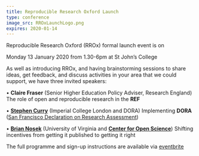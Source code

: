 ```yaml
---
title: Reproducible Research Oxford Launch
type: conference
image_src: RROxLaunchLogo.png
expires: 2020-01-14
---
```



Reproducible Research Oxford (RROx) formal launch event is on

Monday 13 January 2020 from 1.30-6pm at St John’s College



As well as introducing RROx, and having brainstorming sessions to share ideas, get feedback, and discuss activities in your area that we could support, we have three invited speakers:


•	**Claire Fraser** (Senior Higher Education Policy Adviser, Research England)
The role of open and reproducible research in the **REF**

•	[**Stephen Curry**](https://www.imperial.ac.uk/people/s.curry) (Imperial College London and DORA)
Implementing **DORA** ([San Francisco Declaration on Research Assessment](https://sfdora.org/))

•	[**Brian Nosek**](https://cos.io/about/team/brian-nosek-co-founder-and-executive-director/) (University of Virginia and [**Center for Open Science**](https://cos.io/))
Shifting incentives from getting it published to getting it right

The full programme and sign-up instructions are available via [eventbrite](https://www.eventbrite.com/e/reproducible-research-oxford-launch-event-tickets-85759836981)
